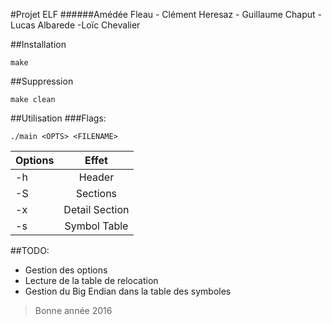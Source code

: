 #Projet ELF
######Amédée Fleau - Clément Heresaz - Guillaume Chaput - Lucas Albarede -Loïc Chevalier

##Installation
```
make
```

##Suppression
```
make clean
```

##Utilisation
###Flags:
```
./main <OPTS> <FILENAME>
```

| Options       | Effet                    |
| ------------- |:------------------------:|
| -h            | Header                   |
| -S            | Sections                 |
| -x<num>       | Detail Section <num>     |
| -s            | Symbol Table             |

##TODO:
* Gestion des options
* Lecture de la table de relocation
* Gestion du Big Endian dans la table des symboles

> Bonne année 2016
